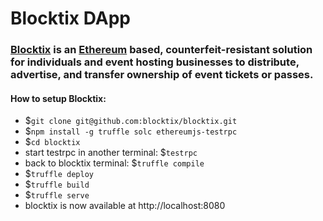 # Blocktix DApp

### [Blocktix](https://blocktix.io) is an [Ethereum](https://ethereum.org) based, counterfeit-resistant solution for individuals and event hosting businesses to distribute, advertise, and transfer ownership of event tickets or passes.

#### How to setup Blocktix:

* $`git clone git@github.com:blocktix/blocktix.git`
* $`npm install -g truffle solc ethereumjs-testrpc`
* $`cd blocktix`
* start testrpc in another terminal: $`testrpc`
* back to blocktix terminal: $`truffle compile`
* $`truffle deploy`
* $`truffle build`
* $`truffle serve`
* blocktix is now available at http://localhost:8080
